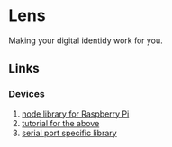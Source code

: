 # Lens
Making your digital identidy work for you.

## Links
### Devices
1. [node library for Raspberry Pi](http://johnny-five.io/platform-support/#raspberry-pi-model-b-rev-2)
1. [tutorial for the above](https://github.com/nebrius/raspi-io/wiki/Getting-a-Raspberry-Pi-ready-for-NodeBots)
1. [serial port specific library](https://github.com/node-serialport/node-serialport)
